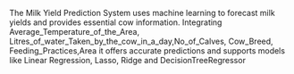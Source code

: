 The Milk Yield Prediction System uses machine learning to forecast milk yields and provides essential cow information. Integrating Average_Temperature_of_the_Area, Litres_of_water_Taken_by_the_cow_in_a_day,No_of_Calves, Cow_Breed, Feeding_Practices,Area it offers accurate predictions and supports models like Linear Regression, Lasso, Ridge and DecisionTreeRegressor
